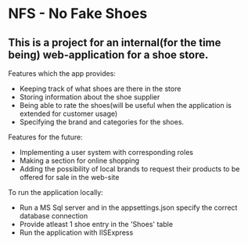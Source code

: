 # NFS - No Fake Shoes

<h2>This is a project for an internal(for the time being) web-application for a shoe store.</h2>

Features which the app provides:
  - Keeping track of what shoes are there in the store
  - Storing information about the shoe supplier
  - Being able to rate the shoes(will be useful when the application is extended for customer usage) 
  - Specifying the brand and categories for the shoes.

Features for the future:
  - Implementing a user system with corresponding roles
  - Making a section for online shopping
  - Adding the possibility of local brands to request their products to be offered for sale in the web-site
 
To run the application locally:
  - Run a MS Sql server and in the appsettings.json specify the correct database connection
  - Provide atleast 1 shoe entry in the 'Shoes' table
  - Run the application with IISExpress
